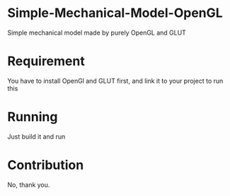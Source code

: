 # Simple-Mechanical-Model-OpenGL
Simple mechanical model made by purely OpenGL and GLUT

# Requirement 
You have to install OpenGl and GLUT first, and link it to your project to run this

# Running 
Just build it and run

# Contribution
No, thank you.
